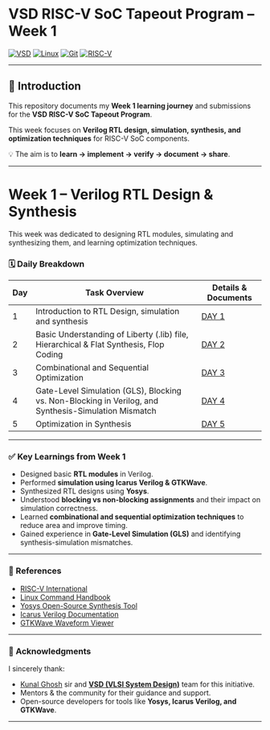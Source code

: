 # VSD RISC-V SoC Tapeout Program – Week 1
[![VSD](https://img.shields.io/badge/VSD-RISC--V%20SoC-blue?style=for-the-badge)](https://www.vlsisystemdesign.com/)
[![Linux](https://img.shields.io/badge/OS-Linux%20%7C%20Ubuntu-orange?style=for-the-badge&logo=linux)](www.linux.org)
[![Git](https://img.shields.io/badge/Version%20Control-Git-black?style=for-the-badge&logo=git)](https://github.com/)
[![RISC-V](https://img.shields.io/badge/Architecture-RISC--V-blue?style=for-the-badge&logo=riscv)](https://riscv.org/)

---

## 🔰 Introduction
This repository documents my **Week 1 learning journey** and submissions for the **VSD RISC-V SoC Tapeout Program**.  

This week focuses on **Verilog RTL design, simulation, synthesis, and optimization techniques** for RISC-V SoC components.  

💡 The aim is to **learn → implement → verify → document → share**.  

---

# Week 1 – Verilog RTL Design & Synthesis

This week was dedicated to designing RTL modules, simulating and synthesizing them, and learning optimization techniques.

### 🗓️ Daily Breakdown

| Day | Task Overview | Details & Documents |
|-----|---------------|------------------|
| 1   | Introduction to RTL Design, simulation and synthesis | [DAY 1](https://github.com/ShravanaHS/week1-riscV-soc-tapeout-vsd/blob/main/DAY1/day1.md) |
| 2   | Basic Understanding of Liberty (.lib) file, Hierarchical & Flat Synthesis, Flop Coding | [DAY 2](https://github.com/ShravanaHS/week1-riscV-soc-tapeout-vsd/blob/main/DAY2/day2.md) |
| 3   | Combinational and Sequential Optimization | [DAY 3](https://github.com/ShravanaHS/week1-riscV-soc-tapeout-vsd/blob/main/DAY3/day3.md) |
| 4   | Gate-Level Simulation (GLS), Blocking vs. Non-Blocking in Verilog, and Synthesis-Simulation Mismatch | [DAY 4](https://github.com/ShravanaHS/week1-riscV-soc-tapeout-vsd/blob/main/DAY4/day4.md) |
| 5   | Optimization in Synthesis | [DAY 5](https://github.com/ShravanaHS/week1-riscV-soc-tapeout-vsd/blob/main/DAY5/day5.md) |

---

### ✅ Key Learnings from Week 1
- Designed basic **RTL modules** in Verilog.
- Performed **simulation using Icarus Verilog & GTKWave**.
- Synthesized RTL designs using **Yosys**.
- Understood **blocking vs non-blocking assignments** and their impact on simulation correctness.
- Learned **combinational and sequential optimization techniques** to reduce area and improve timing.
- Gained experience in **Gate-Level Simulation (GLS)** and identifying synthesis-simulation mismatches.

---

### 📌 References
- [RISC-V International](https://riscv.org)
- [Linux Command Handbook](https://linuxcommand.org/)
- [Yosys Open-Source Synthesis Tool](https://github.com/YosysHQ/yosys)
- [Icarus Verilog Documentation](http://iverilog.icarus.com/)
- [GTKWave Waveform Viewer](http://gtkwave.sourceforge.net/)

---

### 🙏 Acknowledgments
I sincerely thank:  
- [Kunal Ghosh](https://www.linkedin.com/in/kunal-ghosh-vlsisystemdesign-com-28084836/) sir and **[VSD (VLSI System Design)](https://vsdiat.vlsisystemdesign.com/)** team for this initiative.  
- Mentors & the community for their guidance and support.  
- Open-source developers for tools like **Yosys, Icarus Verilog, and GTKWave**.

---

